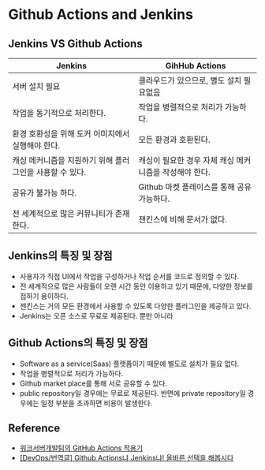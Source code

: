 # Github Actions and Jenkins


## Jenkins VS Github Actions

| Jenkins                       | GihHub Actions                  |
|-------------------------------|---------------------------------|
| 서버 설치 필요                      | 클라우드가 있으므로, 별도 설치 필요없음          |
| 작업을 동기적으로 처리한다.               | 작업을 병렬적으로 처리가 가능하다.             |
| 환경 호환성을 위해 도커 이미지에서 실행해야 한다.  | 모든 환경과 호환된다.                    |
| 캐싱 메커니즘을 지원하기 위해 플러그인을 사용할 수 있다. | 캐싱이 필요한 경우 자체 캐싱 메커니즘을 작성해야 한다. |
| 공유가 불가능 하다.                   | Github 마켓 플레이스를 통해 공유 가능하다.     |
| 전 세계적으로 많은 커뮤니티가 존재한다.        | 잰킨스에 비해 문서가 없다.                 |


## Jenkins의 특징 및 장점
* 사용자가 직접 UI에서 작업을 구성하거나 작업 순서를 코드로 정의할 수 있다.
* 전 세계적으로 많은 사람들이 오랜 시간 동안 이용하고 있기 때문에, 다양한 정보를 접하기 용이하다.
* 젠킨스는 거의 모든 환경에서 사용할 수 있도록 다양한 플러그인을 제공하고 있다.
* Jenkins는 오픈 소스로 무료로 제공된다. 뿐만 아니라 

## Github Actions의 특징 및 장점
* Software as a service(Saas) 플랫픔이기 때문에 별도로 설치가 필요 없다.
* 작업을 병렬적으로 처리가 가능하다.
* Github market place를 통해 서로 공유할 수 있다.
* public repository일 경우에는 무료로 제공된다. 반면에 private repository일 경우에는 일정 부분을 초과하면 비용이 발생한다.


## Reference
* [워크서버개발팀의 GitHub Actions 적용기](https://tech.kakaoenterprise.com/180)
* [[DevOps/번역글] Github Actions냐 Jenkins냐! 올바른 선택을 해봅시다](https://wookiist.dev/155)